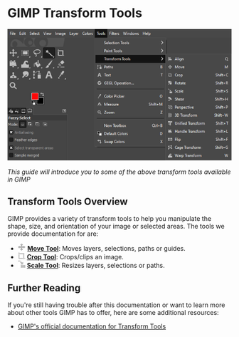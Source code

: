 # GIMP Transform Tools

![TransformToolsOverview.png](../images/TransformToolsOverview.png)

*This guide will introduce you to some of the above transform tools available in GIMP*


## Transform Tools Overview

GIMP provides a variety of transform tools to help you manipulate the shape, size, and orientation of your image or selected areas. The tools we provide documentation for are:

- ![MoveTool.png](../images/MoveTool.png) [**Move Tool**](MoveTool.md): Moves layers, selections, paths or guides.
- ![CropTool.png](../images/CropTool.png) [**Crop Tool**](CropTool.md): Crops/clips an image.
- ![ScaleTool.png](../images/ScaleTool.png) [**Scale Tool**](ScaleTool.md): Resizes layers, selections or paths.


## Further Reading

If you're still having trouble after this documentation or want to learn more about other tools GIMP has to offer, here are some additional resources:

- [GIMP's official documentation for Transform Tools](https://docs.gimp.org/2.8/en/gimp-tools-transform.html)